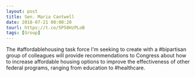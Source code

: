 ```yaml
---
layout: post
title: Sen. Maria Cantwell
date: 2018-07-21 00:00:20
tourl: https://t.co/5P50HzPLoB
tags: [Group]
---
```

The #affordablehousing task force I'm seeking to create with a #bipartisan group of colleagues will provide recommendations to Congress about how to increase affordable housing options to improve the effectiveness of other federal programs, ranging from education to #healthcare.